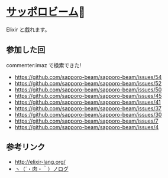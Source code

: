 # [サッポロビーム](https://github.com/sapporo-beam):high_brightness:

Elixir と戯れます。

参加した回
----
commenter:imaz で検索できた!

- <https://github.com/sapporo-beam/sapporo-beam/issues/54>
- <https://github.com/sapporo-beam/sapporo-beam/issues/52>
- <https://github.com/sapporo-beam/sapporo-beam/issues/50>
- <https://github.com/sapporo-beam/sapporo-beam/issues/45>
- <https://github.com/sapporo-beam/sapporo-beam/issues/41>
- <https://github.com/sapporo-beam/sapporo-beam/issues/37>
- <https://github.com/sapporo-beam/sapporo-beam/issues/30>
- <https://github.com/sapporo-beam/sapporo-beam/issues/7>
- <https://github.com/sapporo-beam/sapporo-beam/issues/4>

参考リンク
----
- <http://elixir-lang.org/>
- [ヽ（´・肉・｀）ノログ](http://niku.name/articles/)
